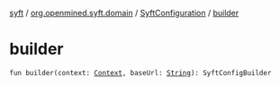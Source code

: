 [syft](../../index.md) / [org.openmined.syft.domain](../index.md) / [SyftConfiguration](index.md) / [builder](./builder.md)

# builder

`fun builder(context: `[`Context`](https://developer.android.com/reference/android/content/Context.html)`, baseUrl: `[`String`](https://kotlinlang.org/api/latest/jvm/stdlib/kotlin/-string/index.html)`): SyftConfigBuilder`